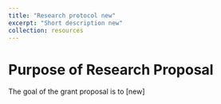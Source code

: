 ```yaml
---
title: "Research protocol new"
excerpt: "Short description new"
collection: resources
---
```


# Purpose of Research Proposal
The goal of the grant proposal is to [new]